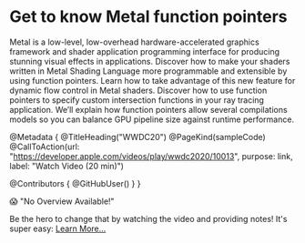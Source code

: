# Get to know Metal function pointers

Metal is a low-level, low-overhead hardware-accelerated graphics framework and shader application programming interface for producing stunning visual effects in applications. Discover how to make your shaders written in Metal Shading Language more programmable and extensible by using function pointers. Learn how to take advantage of this new feature for dynamic flow control in Metal shaders. Discover how to use function pointers to specify custom intersection functions in your ray tracing application. We’ll explain how function pointers allow several compilations models so you can balance GPU pipeline size against runtime performance.

@Metadata {
   @TitleHeading("WWDC20")
   @PageKind(sampleCode)
   @CallToAction(url: "https://developer.apple.com/videos/play/wwdc2020/10013", purpose: link, label: "Watch Video (20 min)")

   @Contributors {
      @GitHubUser(<replace this with your GitHub handle>)
   }
}

😱 "No Overview Available!"

Be the hero to change that by watching the video and providing notes! It's super easy:
 [Learn More…](https://wwdcnotes.com/documentation/wwdcnotes/contributing)
